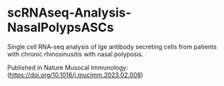 # scRNAseq-Analysis-NasalPolypsASCs
Single cell RNA-seq analysis of Ige antibody secreting cells from patients with chronic rhinosinusitis with nasal polyposis.

Published in Nature Musocal Immunology:
(https://doi.org/10.1016/j.mucimm.2023.02.008) 
